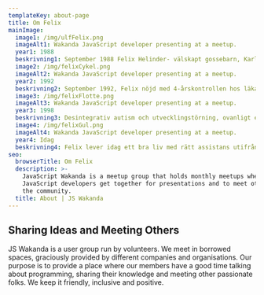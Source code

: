 ```yaml
---
templateKey: about-page
title: Om Felix
mainImage:
  image1: /img/ulfFelix.png
  imageAlt1: Wakanda JavaScript developer presenting at a meetup.
  year1: 1988
  beskrivning1: September 1988 Felix Helinder- välskapt gossebarn, Karlstad BB, tio fingrar,tio tår.
  image2: /img/felixCykel.png
  imageAlt2: Wakanda JavaScript developer presenting at a meetup.
  year2: 1992
  beskrivning2: September 1992, Felix nöjd med 4-årskontrollen hos läkaren u.a (utan anmärkning).
  image3: /img/felixFlotte.png
  imageAlt3: Wakanda JavaScript developer presenting at a meetup.
  year3: 1998
  beskrivning3: Desintegrativ autism och utvecklingstörning, ovanligt en till fyra av 115 till 120 tusen barn som föds per år.
  image4: /img/felixGul.png
  imageAlt4: Wakanda JavaScript developer presenting at a meetup.
  year4: Idag
  beskrivning4: Felix lever idag ett bra liv med rätt assistans utifrån sinda behov.
seo:
  browserTitle: Om Felix
  description: >-
    JavaScript Wakanda is a meetup group that holds monthly meetups where
    JavaScript developers get together for presentations and to meet others in
    the community.
  title: About | JS Wakanda
---
```

## Sharing Ideas and Meeting Others

JS Wakanda is a user group run by volunteers. We meet in borrowed spaces, graciously provided by different companies and organisations. Our purpose is to provide a place where our members have a good time talking about programming, sharing their knowledge and meeting other passionate folks. We keep it friendly, inclusive and positive.
